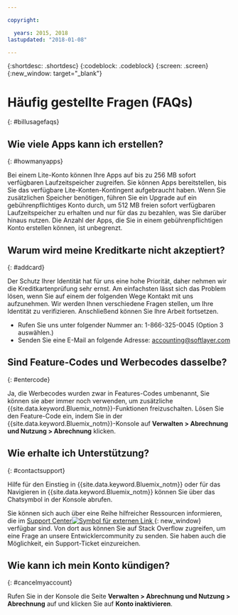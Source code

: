 ```yaml
---

copyright:

  years: 2015, 2018
lastupdated: "2018-01-08"

---
```


{:shortdesc: .shortdesc}
{:codeblock: .codeblock}
{:screen: .screen}
{:new_window: target="_blank"}

# Häufig gestellte Fragen (FAQs)
{: #billusagefaqs} 

## Wie viele Apps kann ich erstellen?
{: #howmanyapps}

Bei einem Lite-Konto können Ihre Apps auf bis zu 256 MB sofort verfügbaren Laufzeitspeicher zugreifen. Sie können Apps bereitstellen, bis Sie das verfügbare Lite-Konten-Kontingent aufgebraucht haben. Wenn Sie zusätzlichen Speicher benötigen, führen Sie ein Upgrade auf ein gebührenpflichtiges Konto durch, um 512 MB freien sofort verfügbaren Laufzeitspeicher zu erhalten und nur für das zu bezahlen, was Sie darüber hinaus nutzen. Die Anzahl der Apps, die Sie in einem gebührenpflichtigen Konto erstellen können, ist unbegrenzt.

## Warum wird meine Kreditkarte nicht akzeptiert?
{: #addcard}

Der Schutz Ihrer Identität hat für uns eine hohe Priorität, daher nehmen wir die Kreditkartenprüfung sehr ernst. Am einfachsten lässt sich das Problem lösen, wenn Sie auf einem der folgenden Wege Kontakt mit uns aufzunehmen. Wir werden Ihnen verschiedene Fragen stellen, um Ihre Identität zu verifizieren. Anschließend können Sie Ihre Arbeit fortsetzen. 

   * Rufen Sie uns unter folgender Nummer an: 1-866-325-0045 (Option 3 auswählen.)
   * Senden Sie eine E-Mail an folgende Adresse: [accounting@softlayer.com](accounting@softlayer.com) 

## Sind Feature-Codes und Werbecodes dasselbe? 
{: #entercode}

Ja, die Werbecodes wurden zwar in Features-Codes umbenannt, Sie können sie aber immer noch verwenden, um zusätzliche {{site.data.keyword.Bluemix_notm}}-Funktionen freizuschalten. Lösen Sie den Feature-Code ein, indem Sie in der {{site.data.keyword.Bluemix_notm}}-Konsole auf **Verwalten > Abrechnung und Nutzung > Abrechnung** klicken. 

## Wie erhalte ich Unterstützung?
{: #contactsupport}

Hilfe für den Einstieg in {{site.data.keyword.Bluemix_notm}} oder für das Navigieren in {{site.data.keyword.Bluemix_notm}} können Sie über das Chatsymbol in der Konsole abrufen. 

Sie können sich auch über eine Reihe hilfreicher Ressourcen informieren, die im [Support Center![Symbol für externen Link](../icons/launch-glyph.svg) ](https://console.bluemix.net/unifiedsupport/supportcenter){: new_window} verfügbar sind. Von dort aus können Sie auf Stack Overflow zugreifen, um eine Frage an unsere Entwicklercommunity zu senden. Sie haben auch die Möglichkeit, ein Support-Ticket einzureichen.  

## Wie kann ich mein Konto kündigen?
{: #cancelmyaccount}

Rufen Sie in der Konsole die Seite **Verwalten > Abrechnung und Nutzung > Abrechnung** auf und klicken Sie auf **Konto inaktivieren**.



